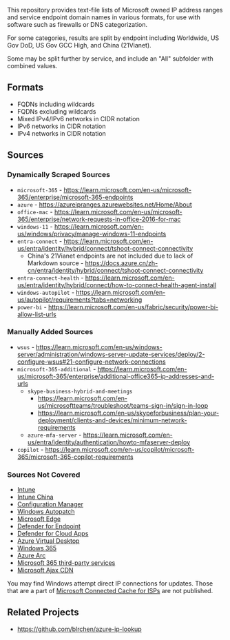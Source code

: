This repository provides text-file lists of Microsoft owned IP address ranges and service endpoint domain names in various formats, for use with software such as firewalls or DNS categorization.

For some categories, results are split by endpoint including Worldwide, US Gov DoD, US Gov GCC High, and China (21Vianet).

Some may be split further by service, and include an "All" subfolder with combined values.

## Formats

-  FQDNs including wildcards
-  FQDNs excluding wildcards
-  Mixed IPv4/IPv6 networks in CIDR notation
-  IPv6 networks in CIDR notation
-  IPv4 networks in CIDR notation

## Sources

### Dynamically Scraped Sources
- `microsoft-365` - https://learn.microsoft.com/en-us/microsoft-365/enterprise/microsoft-365-endpoints
- `azure` - https://azureipranges.azurewebsites.net/Home/About
- `office-mac` - https://learn.microsoft.com/en-us/microsoft-365/enterprise/network-requests-in-office-2016-for-mac
- `windows-11` - https://learn.microsoft.com/en-us/windows/privacy/manage-windows-11-endpoints
- `entra-connect` - https://learn.microsoft.com/en-us/entra/identity/hybrid/connect/tshoot-connect-connectivity
  - China's 21Vianet endpoints are not included due to lack of Markdown source - https://docs.azure.cn/zh-cn/entra/identity/hybrid/connect/tshoot-connect-connectivity
- `entra-connect-health` - https://learn.microsoft.com/en-us/entra/identity/hybrid/connect/how-to-connect-health-agent-install
- `windows-autopilot` - https://learn.microsoft.com/en-us/autopilot/requirements?tabs=networking
- `power-bi` - https://learn.microsoft.com/en-us/fabric/security/power-bi-allow-list-urls


### Manually Added Sources
- `wsus` - https://learn.microsoft.com/en-us/windows-server/administration/windows-server-update-services/deploy/2-configure-wsus#21-configure-network-connections
- `microsoft-365-additional` - https://learn.microsoft.com/en-us/microsoft-365/enterprise/additional-office365-ip-addresses-and-urls
  - `skype-business-hybrid-and-meetings`
    - https://learn.microsoft.com/en-us/microsoftteams/troubleshoot/teams-sign-in/sign-in-loop
    - https://learn.microsoft.com/en-us/skypeforbusiness/plan-your-deployment/clients-and-devices/minimum-network-requirements
  - `azure-mfa-server` - https://learn.microsoft.com/en-us/entra/identity/authentication/howto-mfaserver-deploy
- `copilot` - https://learn.microsoft.com/en-us/copilot/microsoft-365/microsoft-365-copilot-requirements

### Sources Not Covered

- [Intune](https://learn.microsoft.com/en-us/intune/intune-service/fundamentals/intune-endpoints)
- [Intune China](https://learn.microsoft.com/en-us/intune/intune-service/fundamentals/china-endpoints)
- [Configuration Manager](https://learn.microsoft.com/en-us/intune/configmgr/core/plan-design/network/internet-endpoints)
- [Windows Autopatch](https://learn.microsoft.com/en-us/windows/deployment/windows-autopatch/prepare/windows-autopatch-configure-network)
- [Microsoft Edge](https://learn.microsoft.com/en-us/deployedge/microsoft-edge-security-endpoints)
- [Defender for Endpoint](https://learn.microsoft.com/en-us/defender-endpoint/configure-environment)
- [Defender for Cloud Apps](https://learn.microsoft.com/en-us/defender-cloud-apps/network-requirements)
- [Azure Virtual Desktop](https://learn.microsoft.com/en-us/azure/virtual-desktop/required-fqdn-endpoint)
- [Windows 365](https://learn.microsoft.com/en-us/windows-365/enterprise/requirements-network)
- [Azure Arc](https://learn.microsoft.com/en-us/azure/azure-arc/network-requirements-consolidated)
- [Microsoft 365 third-party services](https://learn.microsoft.com/en-us/microsoft-365/enterprise/managing-office-365-endpoints?view=o365-worldwide#why-do-i-see-names-such-as-nsatcnet-or-akadnsnet-in-the-microsoft-domain-names)
- [Microsoft Ajax CDN](https://learn.microsoft.com/en-us/microsoft-365/enterprise/content-delivery-networks?view=o365-worldwide#microsoft-ajax-cdn)

You may find Windows attempt direct IP connections for updates. Those that are a part of [Microsoft Connected Cache for ISPs](https://techcommunity.microsoft.com/t5/windows-it-pro-blog/microsoft-connected-cache-for-isps-microsoft-s-distributed-cdn/ba-p/3891604) are not published.

## Related Projects

- https://github.com/blrchen/azure-ip-lookup